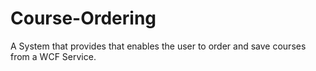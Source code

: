 # Course-Ordering
A System that provides that enables the user to order and save courses from a WCF Service.
